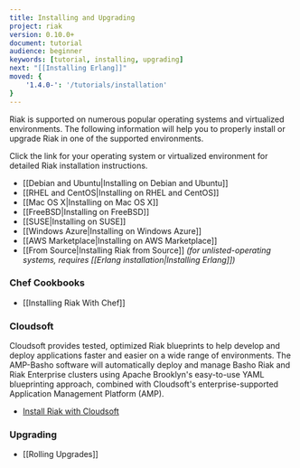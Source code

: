 ```yaml
---
title: Installing and Upgrading
project: riak
version: 0.10.0+
document: tutorial
audience: beginner
keywords: [tutorial, installing, upgrading]
next: "[[Installing Erlang]]"
moved: {
    '1.4.0-': '/tutorials/installation'
}
---
```


Riak is supported on numerous popular operating systems and virtualized
environments. The following information will help you to
properly install or upgrade Riak in one of the supported environments.

Click the link for your operating system or virtualized environment for
detailed Riak installation instructions.

  * [[Debian and Ubuntu|Installing on Debian and Ubuntu]]
  * [[RHEL and CentOS|Installing on RHEL and CentOS]]
  * [[Mac OS X|Installing on Mac OS X]]
  * [[FreeBSD|Installing on FreeBSD]]
  * [[SUSE|Installing on SUSE]]
  * [[Windows Azure|Installing on Windows Azure]]
  * [[AWS Marketplace|Installing on AWS Marketplace]]
  * [[From Source|Installing Riak from Source]] *(for unlisted-operating systems, requires [[Erlang installation|Installing Erlang]])*

### Chef Cookbooks

  * [[Installing Riak With Chef]]

### Cloudsoft

Cloudsoft provides tested, optimized Riak blueprints to help develop and deploy
applications faster and easier on a wide range of environments. The AMP-Basho
software will automatically deploy and manage Basho Riak and Riak Enterprise
clusters using Apache Brooklyn's easy-to-use YAML blueprinting approach,
combined with Cloudsoft's enterprise-supported Application Management Platform
(AMP).

  * [Install Riak with Cloudsoft](https://github.com/cloudsoft/amp-basho)

### Upgrading

  * [[Rolling Upgrades]]
